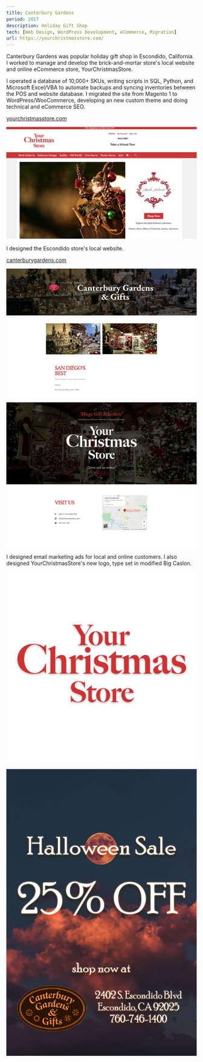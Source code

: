 ```yaml
---
title: Canterbury Gardens
period: 2017
description: Holiday Gift Shop
tech: [Web Design, WordPress Development, eCommerce, Migration]
url: https://yourchristmasstore.com/
---
```


Canterbury Gardens was popular holiday gift shop in Escondido, California. I worked to manage and develop the brick-and-mortar store's local website and online eCommerce store, YourChristmasStore.  

I operated a database of 10,000+ SKUs, writing scripts in SQL, Python, and Microsoft Excel/VBA to automate backups and syncing inventories between the POS and website database. I migrated the site from Magento 1 to WordPress/WooCommerce, developing an new custom theme and doing technical and eCommerce SEO.

[yourchristmasstore.com](https://yourchristmasstore.com)

<div class="image-wide">

![YourChristmasStore Screenshot](./ycs-scrot.png)

</div>

I designed the Escondido store's local website. 

[canterburygardens.com](https://canterburygardens.com)

<div class="image-wide">

![Canterbury Gardens website](./canterbury-scrot.png)

</div>

I designed email marketing ads for local and online customers. I also designed YourChristmasStore's new logo, type set in modified Big Caslon. 

<div class="image-grid">

![YourChristmasStore logo](./ycs-logo.png)

![Canterbury Gardens](./canterburygardens-email.png)

</div>


